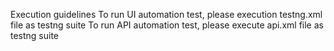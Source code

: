 Execution guidelines 
To run UI automation test, please execution testng.xml file as testng suite
To run API automation test, please execute api.xml file as testng suite
